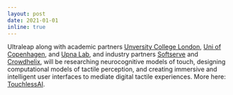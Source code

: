 ```yaml
---
layout: post
date: 2021-01-01
inline: true
---
```


Ultraleap along with academic partners [Unversity College London](https://uclic.ucl.ac.uk), [Uni of Copenhagen](https://di.ku.dk/english/), and [Upna Lab](https://upnalab.com/), and industry partners [Softserve](https://www.softserveinc.com/en-us) and [Crowdhelix](https://www.crowdhelix.com/), will be researching neurocognitive models of touch, designing computational models of tactile perception, and creating immersive and intelligent user interfaces to mediate digital tactile experiences. More here: [TouchlessAI](https://www.touchlessai.com).